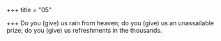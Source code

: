 +++
title = "05"

+++
Do you (give) us rain from heaven; do you (give) us an unassailable prize; do you (give) us refreshments in the thousands.